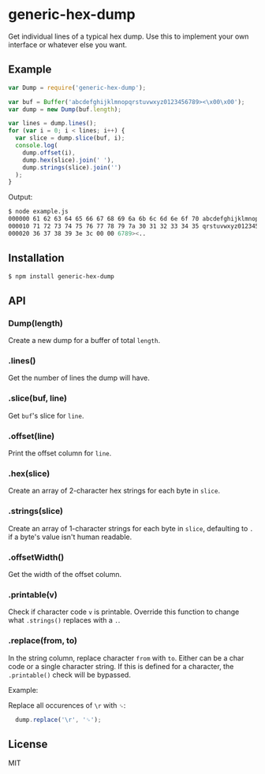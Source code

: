 
# generic-hex-dump

  Get individual lines of a typical hex dump. Use this to implement your own interface or whatever else you want.

## Example

```js
var Dump = require('generic-hex-dump');

var buf = Buffer('abcdefghijklmnopqrstuvwxyz0123456789><\x00\x00');
var dump = new Dump(buf.length);

var lines = dump.lines();
for (var i = 0; i < lines; i++) {
  var slice = dump.slice(buf, i);
  console.log(
    dump.offset(i),
    dump.hex(slice).join(' '),
    dump.strings(slice).join('')
  );
}
```

Output:

```bash
$ node example.js
000000 61 62 63 64 65 66 67 68 69 6a 6b 6c 6d 6e 6f 70 abcdefghijklmnop
000010 71 72 73 74 75 76 77 78 79 7a 30 31 32 33 34 35 qrstuvwxyz012345
000020 36 37 38 39 3e 3c 00 00 6789><..
```

## Installation

```bash
$ npm install generic-hex-dump
```

## API

### Dump(length)

  Create a new dump for a buffer of total `length`.

### .lines()

  Get the number of lines the dump will have.

### .slice(buf, line)

  Get `buf`'s slice for `line`.

### .offset(line)

  Print the offset column for `line`.

### .hex(slice)

  Create an array of 2-character hex strings for each byte in `slice`.

### .strings(slice)

  Create an array of 1-character strings for each byte in `slice`, defaulting to `.` if a byte's value isn't human readable.

### .offsetWidth()

  Get the width of the offset column.

### .printable(v)

  Check if character code `v` is printable. Override this function to change what `.strings()` replaces with a `.`.

### .replace(from, to)

  In the string column, replace character `from` with `to`. Either can be a char code or a single character string. If this is defined for a character, the `.printable()` check will be bypassed.

  Example:
  
  Replace all occurences of `\r` with `␍`:

```js
  dump.replace('\r', '␍');
```

## License

  MIT

